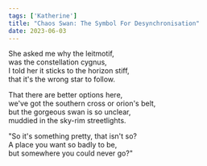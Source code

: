 ```yaml
---
tags: ['Katherine']
title: "Chaos Swan: The Symbol For Desynchronisation"
date: 2023-06-03
---
```


She asked me why the leitmotif,  
was the constellation cygnus,  
I told her it sticks to the horizon stiff,  
that it's the wrong star to follow.

That there are better options here,  
we've got the southern cross or orion's belt,  
but the gorgeous swan is so unclear,  
muddied in the sky-rim streetlights.

"So it's something pretty, that isn't so?  
A place you want so badly to be,  
but somewhere you could never go?"

